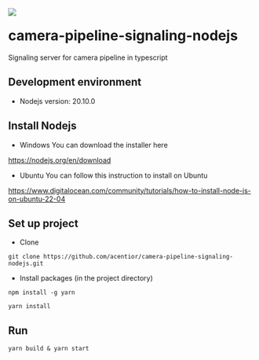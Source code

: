  <img align="left" src="https://visitor-badge.laobi.icu/badge?page_id=acentior.camera-pipeline-signaling-node.js" />

# camera-pipeline-signaling-nodejs
Signaling server for camera pipeline in typescript

## Development environment
- Nodejs version: 20.10.0

## Install Nodejs
- Windows
You can download the installer here

https://nodejs.org/en/download

- Ubuntu
You can follow this instruction to install on Ubuntu

https://www.digitalocean.com/community/tutorials/how-to-install-node-js-on-ubuntu-22-04

## Set up project
- Clone
```
git clone https://github.com/acentior/camera-pipeline-signaling-nodejs.git
```
- Install packages (in the project directory)
```
npm install -g yarn
```
```
yarn install
```
## Run
```
yarn build & yarn start
```
